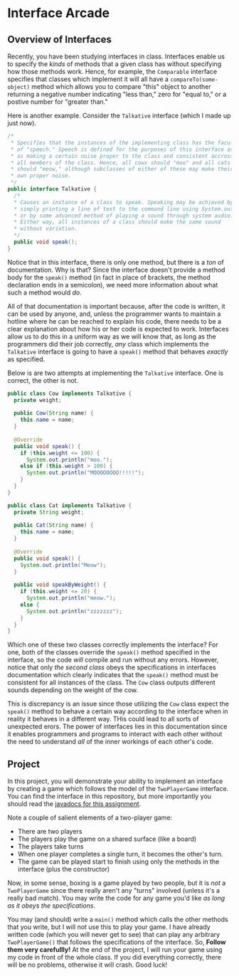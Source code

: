 # Interface Arcade

## Overview of Interfaces
Recently, you have been studying interfaces in class. Interfaces enable us to specify the
_kinds_ of methods that a given class has without specifying how those methods work. Hence,
for example, the `Comparable` interface specifies that classes which implement it will
all have a `compareTo(some-object)` method which allows you to compare "this" object to another
returning a negative number indicating "less than," zero for "equal to," or a postive
number for "greater than."

Here is another example. Consider the `Talkative` interface (which I made up just now).

```java
/* 
 * Specifies that the instances of the implementing class has the faculty
 * of "speech." Speech is defined for the purposes of this interface as
 * as making a certain noise proper to the class and consistent accross
 * all members of the class. Hence, all cows should "moo" and all cats
 * should "meow," although subclasses of either of these may make their
 * own proper noise.
 */
public interface Talkative {
  /*
  * Causes an instance of a class to speak. Speaking may be achieved by
  * simply printing a line of text to the command line using System.out
  * or by some advanced method of playing a sound through system audio.
  * Either way, all instances of a class should make the same sound
  * without variation.
  */
  public void speak();
}
```

Notice that in this interface, there is only one method, but there is a _ton_ of
documentation. Why is that? Since the interface doesn't provide a method body
for the `speak()` method (in fact in place of brackets, the method declaration ends
in a semicolon), we need more information about what such a method would _do_.

All of that documentation is important because, after the code is written, it can be
used by anyone, and, unless the programmer wants to maintain a hotline where he can
be reached to explain his code, there needs to be a clear explanation about how his or
her code is expected to work. Interfaces allow us to do this in a uniform way as we will
know that, as long as the programmers did their job correctly, _any_ class which
implements the `Talkative` interface is going to have a `speak()` method that behaves
_exactly_ as specified.

Below is are two attempts at implementing the `Talkative` interface. One is correct, the
other is not.

```java
public class Cow implements Talkative {
  private weight;
  
  public Cow(String name) {
    this.name = name;
  }
  
  @Override
  public void speak() {
    if (this.weight <= 100) {
      System.out.println("moo.");
    else if (this.weight > 100) {
      System.out.println("MOOOOOOOO!!!!!");
    }
  }
}

```

```java
public class Cat implements Talkative {
  private String weight;
  
  public Cat(String name) {
    this.name = name;
  }
  
  @Override
  public void speak() {
    System.out.println("Meow");
  }
  
  public void speakByWeight() {
    if (this.weight <= 20) {
      System.out.println("meow.");
    else {
      System.out.println("zzzzzzz");
    }
  }
}
```

Which one of these two classes correctly implements the interface? For one, both of the
classes override the `speak()` method specified in the interface, so the code _will_
compile and run without any errors. However, notice that only _the second class_ obeys
the specifications in interfaces documentation which clearly indicates that the `speak()`
method must be consistent for all instances of the class. The `Cow` class outputs
different sounds depending on the weight of the cow.

This is discrepancy is an issue since those utilizing the `Cow` class expect the `speak()`
method to behave a certain way according to the interface when in reality it behaves in a
different way. THis could lead to all sorts of unexpected erors. The power of interfaces
lies in this documentation since it enables programmers and programs to interact with each
other without the need to understand _all_ of the inner workings of each other's code.
  


## Project

In this project, you will demonstrate your ability to implement an interface by creating a
game which follows the model of the `TwoPlayerGame` interface. You can find the interface in
this repository, but more importantly you should read the 
[javadocs for this assignment](https://friendsbaltcs.github.io/docs/ACS/InterfaceArcade/).

Note a couple of salient elements of a two-player game:
- There are two players
- The players play the game on a shared surface (like a board)
- The players take turns
- When one player completes a single turn, it becomes the other's turn.
- The game can be played start to finish using only the methods in the interface (plus the constructor)

Now, in some sense, boxing is a game played by two people, but it is _not_ a `TwoPlayerGame`
since there really aren't any "turns" involved (unless it's a really bad match). You may
write the code for any game you'd like _as long as it obeys the specifications_.

You may (and should) write a `main()` method which calls the other methods that you write, but I will not use
this to play your game. I have already written code (which you will never get to see) that
can play any arbitrary `TwoPlayerGame()` that follows the specifications of the interface. So, __Follow them
very carefullly!__ At the end of the project, I will run your game using my code in front
of the whole class. If you did everything correctly, there will be no problems, otherwise
it will crash. Good luck!
